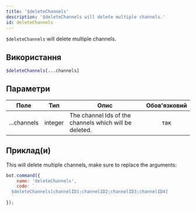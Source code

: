 ```yaml
---
title: '$deleteChannels'
description: '$deleteChannels will delete multiple channels.'
id: deleteChannels
---
```


`$deleteChannels` will delete multiple channels.

## Використання

```php
$deleteChannels[...channels]
```

## Параметри

| Поле        | Тип     | Опис                                                   | Обов'язковий |
| ----------- | ------- | ------------------------------------------------------ |:------------:|
| ...channels | integer | The channel Ids of the channels which will be deleted. |     так      |

## Приклад(и)

This will delete multiple channels, make sure to replace the arguments:

```javascript
bot.command({
    name: 'deleteChannels',
    code: `
  $deleteChannels[channelID1;channelID2;channelID3;channelID4]
  `
});
```

